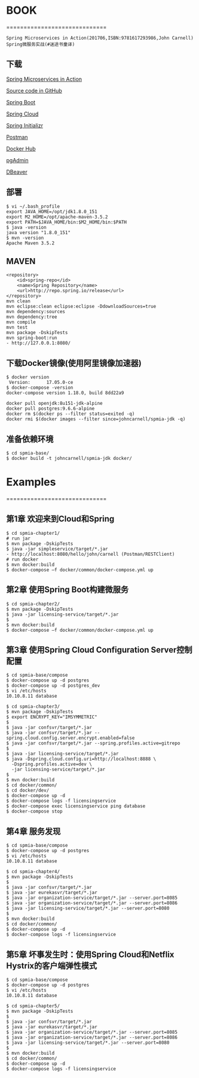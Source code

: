 # BOOK
=============================
```
Spring Microservices in Action(201706,ISBN:9781617293986,John Carnell)
Spring微服务实战(#迷途书童译)
```

## 下载

[Spring Microservices in Action](https://www.manning.com/books/spring-microservices-in-action)

[Source code in GitHub](https://github.com/carnellj/spmia_overview)

[Spring Boot](http://projects.spring.io/spring-boot/)

[Spring Cloud](http://projects.spring.io/spring-cloud/)

[Spring Initializr](http://start.spring.io/)

[Postman](https://www.getpostman.com/)

[Docker Hub](https://hub.docker.com/)

[pgAdmin](https://www.pgadmin.org/)

[DBeaver](https://dbeaver.jkiss.org/)


## 部署
```shell
$ vi ~/.bash_profile
export JAVA_HOME=/opt/jdk1.8.0_151
export M2_HOME=/opt/apache-maven-3.5.2
export PATH=$JAVA_HOME/bin:$M2_HOME/bin:$PATH
$ java -version
java version "1.8.0_151"
$ mvn -version
Apache Maven 3.5.2
```

## MAVEN
```shell
<repository>
	<id>spring-repo</id>
	<name>Spring Repository</name>
	<url>http://repo.spring.io/release</url>
</repository>
mvn clean
mvn eclipse:clean eclipse:eclipse -DdownloadSources=true
mvn dependency:sources
mvn dependency:tree
mvn compile
mvn test
mvn package -DskipTests
mvn spring-boot:run
- http://127.0.0.1:8080/
```

## 下载Docker镜像(使用阿里镜像加速器)
```shell
$ docker version         
 Version:      17.05.0-ce
$ docker-compose -version
docker-compose version 1.18.0, build 8dd22a9
```

```shell
docker pull openjdk:8u151-jdk-alpine
docker pull postgres:9.6.6-alpine
docker rm $(docker ps --filter status=exited -q)
docker rmi $(docker images --filter since=johncarnell/spmia-jdk -q)
```

## 准备依赖环境
```shell
$ cd spmia-base/
$ docker build -t johncarnell/spmia-jdk docker/
```


# Examples
=============================

## 第1章 欢迎来到Cloud和Spring
```shell
$ cd spmia-chapter1/
# run jar
$ mvn package -DskipTests
$ java -jar simpleservice/target/*.jar
- http://localhost:8080/hello/john/carnell (Postman/RESTClient)
# run docker
$ mvn docker:build
$ docker-compose –f docker/common/docker-compose.yml up
```

## 第2章 使用Spring Boot构建微服务
```shell
$ cd spmia-chapter2/
$ mvn package -DskipTests
$ java -jar licensing-service/target/*.jar
$
$ mvn docker:build
$ docker-compose –f docker/common/docker-compose.yml up
```

## 第3章 使用Spring Cloud Configuration Server控制配置
```shell
$ cd spmia-base/compose
$ docker-compose up -d postgres
$ docker-compose up -d postgres_dev
$ vi /etc/hosts
10.10.8.11 database
```

```shell
$ cd spmia-chapter3/
$ mvn package -DskipTests
$ export ENCRYPT_KEY="IMSYMMETRIC"
$
$ java -jar confsvr/target/*.jar
$ java -jar confsvr/target/*.jar --spring.cloud.config.server.encrypt.enabled=false
$ java -jar confsvr/target/*.jar --spring.profiles.active=gitrepo
$
$ java -jar licensing-service/target/*.jar
$ java -Dspring.cloud.config.uri=http://localhost:8888 \
  -Dspring.profiles.active=dev \
  -jar licensing-service/target/*.jar
$
$ mvn docker:build
$ cd docker/common/
$ cd docker/dev/
$ docker-compose up -d
$ docker-compose logs -f licensingservice
$ docker-compose exec licensingservice ping database
$ docker-compose stop
```

## 第4章 服务发现
```shell
$ cd spmia-base/compose
$ docker-compose up -d postgres
$ vi /etc/hosts
10.10.8.11 database
```

```shell
$ cd spmia-chapter4/
$ mvn package -DskipTests
$
$ java -jar confsvr/target/*.jar
$ java -jar eurekasvr/target/*.jar
$ java -jar organization-service/target/*.jar --server.port=8085
$ java -jar organization-service/target/*.jar --server.port=8086
$ java -jar licensing-service/target/*.jar --server.port=8080
$
$ mvn docker:build
$ cd docker/common/
$ docker-compose up -d
$ docker-compose logs -f licensingservice
```

## 第5章 坏事发生时：使用Spring Cloud和Netflix Hystrix的客户端弹性模式
```shell
$ cd spmia-base/compose
$ docker-compose up -d postgres
$ vi /etc/hosts
10.10.8.11 database
```

```shell
$ cd spmia-chapter5/
$ mvn package -DskipTests
$
$ java -jar confsvr/target/*.jar
$ java -jar eurekasvr/target/*.jar
$ java -jar organization-service/target/*.jar --server.port=8085
$ java -jar organization-service/target/*.jar --server.port=8086
$ java -jar licensing-service/target/*.jar --server.port=8080
$
$ mvn docker:build
$ cd docker/common/
$ docker-compose up -d
$ docker-compose logs -f licensingservice
```
